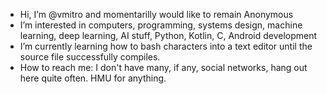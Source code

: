 - Hi, I’m @vmitro and momentarilly would like to remain Anonymous
- I’m interested in computers, programming, systems design, machine learning, deep learning, AI stuff, Python, Kotlin, C, Android development
- I’m currently learning how to bash characters into a text editor until the source file successfully compiles.
- How to reach me: I don't have many, if any, social networks, hang out here quite often. HMU for anything.

<!---
vmitro/vmitro is a ✨ special ✨ repository because its `README.md` (this file) appears on your GitHub profile.
You can click the Preview link to take a look at your changes.
--->
